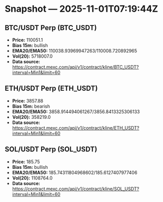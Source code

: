 # Snapshot — 2025-11-01T07:19:44Z

## BTC/USDT Perp (BTC_USDT)
- **Price:** 110051.1
- **Bias 15m:** bullish
- **EMA20/EMA50:** 110038.93969947263/110008.720892965
- **Vol(20):** 5718007.0
- **Data source:** https://contract.mexc.com/api/v1/contract/kline/BTC_USDT?interval=Min1&limit=60

## ETH/USDT Perp (ETH_USDT)
- **Price:** 3857.88
- **Bias 15m:** bearish
- **EMA20/EMA50:** 3858.914494061267/3856.8413325306133
- **Vol(20):** 358219.0
- **Data source:** https://contract.mexc.com/api/v1/contract/kline/ETH_USDT?interval=Min1&limit=60

## SOL/USDT Perp (SOL_USDT)
- **Price:** 185.75
- **Bias 15m:** bullish
- **EMA20/EMA50:** 185.74311804968602/185.6127407977406
- **Vol(20):** 1108764.0
- **Data source:** https://contract.mexc.com/api/v1/contract/kline/SOL_USDT?interval=Min1&limit=60
